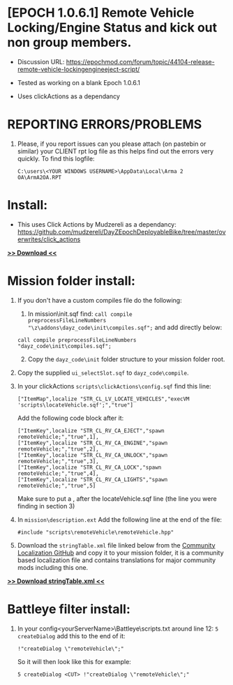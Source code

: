 # [EPOCH 1.0.6.1] Remote Vehicle Locking/Engine Status and kick out non group members.

* Discussion URL: https://epochmod.com/forum/topic/44104-release-remote-vehicle-lockingengineeject-script/
	
* Tested as working on a blank Epoch 1.0.6.1
* Uses clickActions as a dependancy

# REPORTING ERRORS/PROBLEMS

1. Please, if you report issues can you please attach (on pastebin or similar) your CLIENT rpt log file as this helps find out the errors very quickly. To find this logfile:

	```sqf
	C:\users\<YOUR WINDOWS USERNAME>\AppData\Local\Arma 2 OA\ArmA2OA.RPT
	```

# Install:

* This uses Click Actions by Mudzereli as a dependancy: https://github.com/mudzereli/DayZEpochDeployableBike/tree/master/overwrites/click_actions

**[>> Download <<](https://github.com/oiad/remoteVehicle/archive/master.zip)**

# Mission folder install:

1. If you don't have a custom compiles file do the following:
	1. In mission\init.sqf find: <code>call compile preprocessFileLineNumbers "\z\addons\dayz_code\init\compiles.sqf";</code> and add directly below:

	```sqf
	call compile preprocessFileLineNumbers "dayz_code\init\compiles.sqf";
	```
	2. Copy the <code>dayz_code\init</code> folder structure to your mission folder root.

2. Copy the supplied <code>ui_selectSlot.sqf</code> to <code>dayz_code\compile</code>.

3. In your clickActions <code>scripts\clickActions\config.sqf</code> find this line:
	```sqf
	["ItemMap",localize "STR_CL_LV_LOCATE_VEHICLES","execVM 'scripts\locateVehicle.sqf';","true"]
	```
	
	Add the following code block after it:

	```sqf
	["ItemKey",localize "STR_CL_RV_CA_EJECT","spawn remoteVehicle;","true",1],
	["ItemKey",localize "STR_CL_RV_CA_ENGINE","spawn remoteVehicle;","true",2],
	["ItemKey",localize "STR_CL_RV_CA_UNLOCK","spawn remoteVehicle;","true",3],
	["ItemKey",localize "STR_CL_RV_CA_LOCK","spawn remoteVehicle;","true",4],
	["ItemKey",localize "STR_CL_RV_CA_LIGHTS","spawn remoteVehicle;","true",5]
	```
	
	Make sure to put a , after the locateVehicle.sqf line (the line you were finding in section 3)
	
5. In <code>mission\description.ext</code> Add the following line at the end of the file:
	```sqf
	#include "scripts\remoteVehicle\remoteVehicle.hpp"
	```

6. Download the <code>stringTable.xml</code> file linked below from the [Community Localization GitHub](https://github.com/oiad/communityLocalizations) and copy it to your mission folder, it is a community based localization file and contains translations for major community mods including this one.

**[>> Download stringTable.xml <<](https://github.com/oiad/communityLocalizations/blob/master/stringtable.xml)**

# Battleye filter install:
1. In your config\<yourServerName>\Battleye\scripts.txt around line 12: <code>5 createDialog</code> add this to the end of it:

	```sqf
	!"createDialog \"remoteVehicle\";"
	```
	
	So it will then look like this for example:
	```sqf
	5 createDialog <CUT> !"createDialog \"remoteVehicle\";"
	```